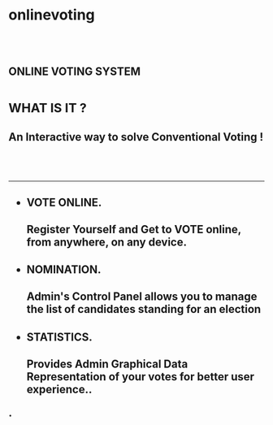 # onlinevoting
<br><br><h2><b>ONLINE VOTING SYSTEM<b><h2>
  <h3><b>WHAT IS IT ?<b></h3>
    <h4>An Interactive way to solve Conventional Voting !</h4><br><hr>
      <ul>
        <li><h4>VOTE ONLINE.</h4><p>Register Yourself and Get to VOTE online, from anywhere, on any device.</p></li>
        <li><h4>NOMINATION.</h4><p>Admin's Control Panel allows you to manage the list of candidates standing for an election</p></li>
        <li><h4>STATISTICS.</h4><p>Provides Admin Graphical Data Representation of your votes for better user experience..</p></li>
    </ul>
  
.
